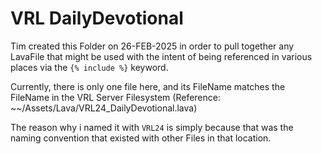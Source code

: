 # VRL DailyDevotional
Tim created this Folder on 26-FEB-2025 in order to pull together any LavaFile that might be used with the intent of being referenced in various places via the `{% include %}` keyword.

Currently, there is only one file here, and its FileName matches the FileName in the VRL Server Filesystem (Reference: ~~/Assets/Lava/VRL24_DailyDevotional.lava)

The reason why i named it with `VRL24` is simply because that was the naming convention that existed with other Files in that location.